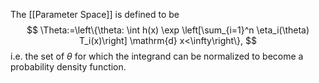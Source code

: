 The [[Parameter Space]] is defined to be
$$
\Theta:=\left\{\theta: \int h(x) \exp \left[\sum_{i=1}^n \eta_i(\theta) T_i(x)\right] \mathrm{d} x<\infty\right\},
$$
i.e. the set of $\theta$ for which the integrand can be normalized to become a probability density function.